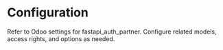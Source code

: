 # Configuration

Refer to Odoo settings for fastapi_auth_partner. Configure related models, access rights, and options as needed.
